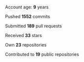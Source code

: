 Account age: **9** years

Pushed **1552** commits

Submitted **189** pull requests

Received **33** stars

Own **23** repositories

Contributed to **19** public repositories
